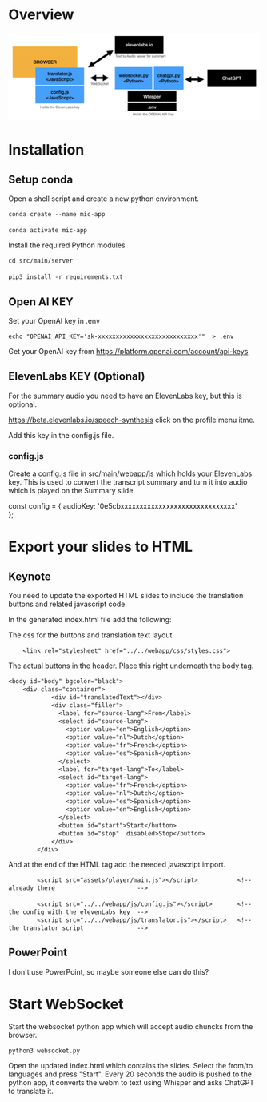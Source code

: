 # Overview

![Overview](src/main/webapp/static/overview.jpg)

# Installation

## Setup conda

Open a shell script and create a new python environment.


    conda create --name mic-app

    conda activate mic-app


Install the required Python modules

    cd src/main/server

    pip3 install -r requirements.txt


## Open AI KEY

Set your OpenAI key in .env

    echo "OPENAI_API_KEY='sk-xxxxxxxxxxxxxxxxxxxxxxxxxxxx'"  > .env

Get your OpenAI key from https://platform.openai.com/account/api-keys     

## ElevenLabs KEY (Optional)

For the summary audio you need to have an ElevenLabs key, but this is optional.

https://beta.elevenlabs.io/speech-synthesis  click on the profile menu itme.

Add this key in the config.js file.

### config.js

Create a config.js file in src/main/webapp/js which holds your ElevenLabs key.
This is used to convert the transcript summary and turn it into audio which is played on the Summary slide.

const config = {
    audioKey: '0e5cbxxxxxxxxxxxxxxxxxxxxxxxxxxxxxx'    
};

# Export your slides to HTML 

## Keynote

You need to update the exported HTML slides to include the translation buttons and related javascript code.

In the generated index.html file add the following:

The css for the buttons and translation text layout

```
    <link rel="stylesheet" href="../../webapp/css/styles.css">  
```

The actual buttons in the header.  Place this right underneath the body tag.

```
<body id="body" bgcolor="black">
    <div class="container">
            <div id="translatedText"></div>
            <div class="filler">
              <label for="source-lang">From</label>
              <select id="source-lang">
                <option value="en">English</option>
                <option value="nl">Dutch</option>
                <option value="fr">French</option>
                <option value="es">Spanish</option>
              </select>
              <label for="target-lang">To</label>
              <select id="target-lang">
                <option value="fr">French</option>
                <option value="nl">Dutch</option>
                <option value="es">Spanish</option>
                <option value="en">English</option>
              </select>
              <button id="start">Start</button>
              <button id="stop"  disabled>Stop</button>
            </div>
        </div>    
```

And at the end of the HTML <body> tag add the needed javascript import.

```
        <script src="assets/player/main.js"></script>           <!-- already there                       -->

        <script src="../../webapp/js/config.js"></script>       <!-- the config with the elevenLabs key  -->
        <script src="../../webapp/js/translator.js"></script>   <!-- the translator script               -->
```

## PowerPoint

I don't use PowerPoint, so maybe someone else can do this? 


# Start WebSocket

Start the websocket python app which will accept audio chuncks from the browser.

    python3 websocket.py

Open the updated index.html which contains the slides.  Select the from/to languages and press "Start". 
Every 20 seconds the audio is pushed to the python app, it converts the webm to text using Whisper and asks ChatGPT to translate it.


    

